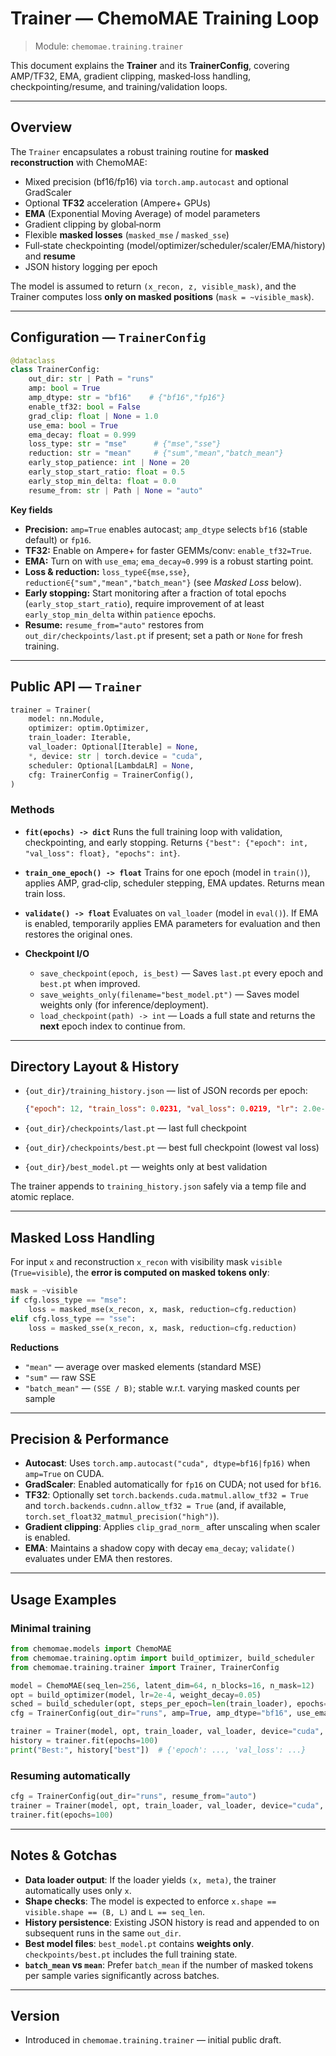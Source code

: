 # Trainer — ChemoMAE Training Loop

> Module: `chemomae.training.trainer`

This document explains the **Trainer** and its **TrainerConfig**, covering AMP/TF32, EMA, gradient clipping, masked‑loss handling, checkpointing/resume, and training/validation loops.

---

## Overview

The `Trainer` encapsulates a robust training routine for **masked reconstruction** with ChemoMAE:

* Mixed precision (bf16/fp16) via `torch.amp.autocast` and optional GradScaler
* Optional **TF32** acceleration (Ampere+
  GPUs)
* **EMA** (Exponential Moving Average) of model parameters
* Gradient clipping by global‑norm
* Flexible **masked losses** (`masked_mse` / `masked_sse`)
* Full‑state checkpointing (model/optimizer/scheduler/scaler/EMA/history) and **resume**
* JSON history logging per epoch

The model is assumed to return `(x_recon, z, visible_mask)`, and the Trainer computes loss **only on masked positions** (`mask = ~visible_mask`).

---

## Configuration — `TrainerConfig`

```python
@dataclass
class TrainerConfig:
    out_dir: str | Path = "runs"
    amp: bool = True
    amp_dtype: str = "bf16"    # {"bf16","fp16"}
    enable_tf32: bool = False
    grad_clip: float | None = 1.0
    use_ema: bool = True
    ema_decay: float = 0.999
    loss_type: str = "mse"      # {"mse","sse"}
    reduction: str = "mean"     # {"sum","mean","batch_mean"}
    early_stop_patience: int | None = 20
    early_stop_start_ratio: float = 0.5
    early_stop_min_delta: float = 0.0
    resume_from: str | Path | None = "auto"
```

**Key fields**

* **Precision:** `amp=True` enables autocast; `amp_dtype` selects `bf16` (stable default) or `fp16`.
* **TF32:** Enable on Ampere+ for faster GEMMs/conv: `enable_tf32=True`.
* **EMA:** Turn on with `use_ema`; `ema_decay≈0.999` is a robust starting point.
* **Loss & reduction:** `loss_type∈{mse,sse}`, `reduction∈{"sum","mean","batch_mean"}` (see *Masked Loss* below).
* **Early stopping:** Start monitoring after a fraction of total epochs (`early_stop_start_ratio`), require improvement of at least `early_stop_min_delta` within `patience` epochs.
* **Resume:** `resume_from="auto"` restores from `out_dir/checkpoints/last.pt` if present; set a path or `None` for fresh training.

---

## Public API — `Trainer`

```python
trainer = Trainer(
    model: nn.Module,
    optimizer: optim.Optimizer,
    train_loader: Iterable,
    val_loader: Optional[Iterable] = None,
    *, device: str | torch.device = "cuda",
    scheduler: Optional[LambdaLR] = None,
    cfg: TrainerConfig = TrainerConfig(),
)
```

### Methods

* **`fit(epochs) -> dict`**
  Runs the full training loop with validation, checkpointing, and early stopping.
  Returns `{"best": {"epoch": int, "val_loss": float}, "epochs": int}`.

* **`train_one_epoch() -> float`**
  Trains for one epoch (model in `train()`), applies AMP, grad‑clip, scheduler stepping, EMA updates. Returns mean train loss.

* **`validate() -> float`**
  Evaluates on `val_loader` (model in `eval()`). If EMA is enabled, temporarily applies EMA parameters for evaluation and then restores the original ones.

* **Checkpoint I/O**

  * `save_checkpoint(epoch, is_best)` — Saves `last.pt` every epoch and `best.pt` when improved.
  * `save_weights_only(filename="best_model.pt")` — Saves model weights only (for inference/deployment).
  * `load_checkpoint(path) -> int` — Loads a full state and returns the **next** epoch index to continue from.

---

## Directory Layout & History

* `{out_dir}/training_history.json` — list of JSON records per epoch:

  ```json
  {"epoch": 12, "train_loss": 0.0231, "val_loss": 0.0219, "lr": 2.0e-4}
  ```
* `{out_dir}/checkpoints/last.pt` — last full checkpoint
* `{out_dir}/checkpoints/best.pt` — best full checkpoint (lowest val loss)
* `{out_dir}/best_model.pt` — weights only at best validation

The trainer appends to `training_history.json` safely via a temp file and atomic replace.

---

## Masked Loss Handling

For input `x` and reconstruction `x_recon` with visibility mask `visible` (`True=visible`), the **error is computed on masked tokens only**:

```python
mask = ~visible
if cfg.loss_type == "mse":
    loss = masked_mse(x_recon, x, mask, reduction=cfg.reduction)
elif cfg.loss_type == "sse":
    loss = masked_sse(x_recon, x, mask, reduction=cfg.reduction)
```

**Reductions**

* `"mean"` — average over masked elements (standard MSE)
* `"sum"` — raw SSE
* `"batch_mean"` — `(SSE / B)`; stable w.r.t. varying masked counts per sample

---

## Precision & Performance

* **Autocast**: Uses `torch.amp.autocast("cuda", dtype=bf16|fp16)` when `amp=True` on CUDA.
* **GradScaler**: Enabled automatically for `fp16` on CUDA; not used for `bf16`.
* **TF32**: Optionally set `torch.backends.cuda.matmul.allow_tf32 = True` and `torch.backends.cudnn.allow_tf32 = True` (and, if available, `torch.set_float32_matmul_precision("high")`).
* **Gradient clipping**: Applies `clip_grad_norm_` after unscaling when scaler is enabled.
* **EMA**: Maintains a shadow copy with decay `ema_decay`; `validate()` evaluates under EMA then restores.

---

## Usage Examples

### Minimal training

```python
from chemomae.models import ChemoMAE
from chemomae.training.optim import build_optimizer, build_scheduler
from chemomae.training.trainer import Trainer, TrainerConfig

model = ChemoMAE(seq_len=256, latent_dim=64, n_blocks=16, n_mask=12)
opt = build_optimizer(model, lr=2e-4, weight_decay=0.05)
sched = build_scheduler(opt, steps_per_epoch=len(train_loader), epochs=100, warmup_epochs=5)
cfg = TrainerConfig(out_dir="runs", amp=True, amp_dtype="bf16", use_ema=True, loss_type="mse", reduction="mean")

trainer = Trainer(model, opt, train_loader, val_loader, device="cuda", scheduler=sched, cfg=cfg)
history = trainer.fit(epochs=100)
print("Best:", history["best"])  # {'epoch': ..., 'val_loss': ...}
```

### Resuming automatically

```python
cfg = TrainerConfig(out_dir="runs", resume_from="auto")
trainer = Trainer(model, opt, train_loader, val_loader, device="cuda", scheduler=sched, cfg=cfg)
trainer.fit(epochs=100)
```

---

## Notes & Gotchas

* **Data loader output**: If the loader yields `(x, meta)`, the trainer automatically uses only `x`.
* **Shape checks**: The model is expected to enforce `x.shape == visible.shape == (B, L)` and `L == seq_len`.
* **History persistence**: Existing JSON history is read and appended to on subsequent runs in the same `out_dir`.
* **Best model files**: `best_model.pt` contains **weights only**. `checkpoints/best.pt` includes the full training state.
* **`batch_mean` vs `mean`**: Prefer `batch_mean` if the number of masked tokens per sample varies significantly across batches.

---

## Version

* Introduced in `chemomae.training.trainer` — initial public draft.
